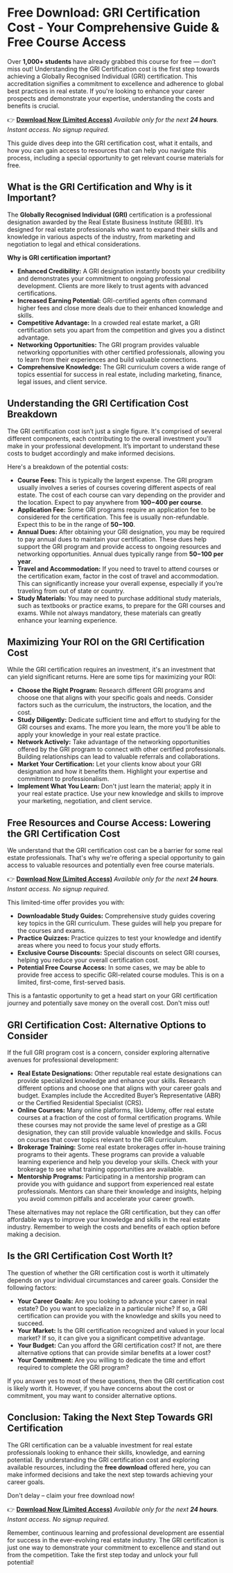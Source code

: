 # Free Download: GRI Certification Cost - Your Comprehensive Guide & Free Course Access

Over **1,000+ students** have already grabbed this course for free — don’t miss out!
Understanding the GRI Certification cost is the first step towards achieving a Globally Recognised Individual (GRI) certification. This accreditation signifies a commitment to excellence and adherence to global best practices in real estate. If you're looking to enhance your career prospects and demonstrate your expertise, understanding the costs and benefits is crucial.

👉 [**Download Now (Limited Access)**](https://udemywork.com/gri-certification-cost)
_Available only for the next **24 hours**. Instant access. No signup required._

This guide dives deep into the GRI certification cost, what it entails, and how you can gain access to resources that can help you navigate this process, including a special opportunity to get relevant course materials for free.

## What is the GRI Certification and Why is it Important?

The **Globally Recognised Individual (GRI)** certification is a professional designation awarded by the Real Estate Business Institute (REBI). It’s designed for real estate professionals who want to expand their skills and knowledge in various aspects of the industry, from marketing and negotiation to legal and ethical considerations.

**Why is GRI certification important?**

*   **Enhanced Credibility:** A GRI designation instantly boosts your credibility and demonstrates your commitment to ongoing professional development. Clients are more likely to trust agents with advanced certifications.
*   **Increased Earning Potential:** GRI-certified agents often command higher fees and close more deals due to their enhanced knowledge and skills.
*   **Competitive Advantage:** In a crowded real estate market, a GRI certification sets you apart from the competition and gives you a distinct advantage.
*   **Networking Opportunities:** The GRI program provides valuable networking opportunities with other certified professionals, allowing you to learn from their experiences and build valuable connections.
*   **Comprehensive Knowledge:** The GRI curriculum covers a wide range of topics essential for success in real estate, including marketing, finance, legal issues, and client service.

## Understanding the GRI Certification Cost Breakdown

The GRI certification cost isn’t just a single figure. It's comprised of several different components, each contributing to the overall investment you'll make in your professional development. It’s important to understand these costs to budget accordingly and make informed decisions.

Here's a breakdown of the potential costs:

*   **Course Fees:** This is typically the largest expense. The GRI program usually involves a series of courses covering different aspects of real estate. The cost of each course can vary depending on the provider and the location. Expect to pay anywhere from **$100-$400 per course**.
*   **Application Fee:** Some GRI programs require an application fee to be considered for the certification. This fee is usually non-refundable. Expect this to be in the range of **$50-$100**.
*   **Annual Dues:** After obtaining your GRI designation, you may be required to pay annual dues to maintain your certification. These dues help support the GRI program and provide access to ongoing resources and networking opportunities. Annual dues typically range from **$50-$100 per year**.
*   **Travel and Accommodation:** If you need to travel to attend courses or the certification exam, factor in the cost of travel and accommodation. This can significantly increase your overall expense, especially if you’re traveling from out of state or country.
*   **Study Materials:** You may need to purchase additional study materials, such as textbooks or practice exams, to prepare for the GRI courses and exams. While not always mandatory, these materials can greatly enhance your learning experience.

## Maximizing Your ROI on the GRI Certification Cost

While the GRI certification requires an investment, it's an investment that can yield significant returns. Here are some tips for maximizing your ROI:

*   **Choose the Right Program:** Research different GRI programs and choose one that aligns with your specific goals and needs. Consider factors such as the curriculum, the instructors, the location, and the cost.
*   **Study Diligently:** Dedicate sufficient time and effort to studying for the GRI courses and exams. The more you learn, the more you'll be able to apply your knowledge in your real estate practice.
*   **Network Actively:** Take advantage of the networking opportunities offered by the GRI program to connect with other certified professionals. Building relationships can lead to valuable referrals and collaborations.
*   **Market Your Certification:** Let your clients know about your GRI designation and how it benefits them. Highlight your expertise and commitment to professionalism.
*   **Implement What You Learn:** Don't just learn the material; apply it in your real estate practice. Use your new knowledge and skills to improve your marketing, negotiation, and client service.

## Free Resources and Course Access: Lowering the GRI Certification Cost

We understand that the GRI certification cost can be a barrier for some real estate professionals. That's why we're offering a special opportunity to gain access to valuable resources and potentially even free course materials.

👉 [**Download Now (Limited Access)**](https://udemywork.com/gri-certification-cost)
_Available only for the next **24 hours**. Instant access. No signup required._

This limited-time offer provides you with:

*   **Downloadable Study Guides:** Comprehensive study guides covering key topics in the GRI curriculum. These guides will help you prepare for the courses and exams.
*   **Practice Quizzes:** Practice quizzes to test your knowledge and identify areas where you need to focus your study efforts.
*   **Exclusive Course Discounts:** Special discounts on select GRI courses, helping you reduce your overall certification cost.
*   **Potential Free Course Access:** In some cases, we may be able to provide free access to specific GRI-related course modules. This is on a limited, first-come, first-served basis.

This is a fantastic opportunity to get a head start on your GRI certification journey and potentially save money on the overall cost. Don't miss out!

## GRI Certification Cost: Alternative Options to Consider

If the full GRI program cost is a concern, consider exploring alternative avenues for professional development:

*   **Real Estate Designations:** Other reputable real estate designations can provide specialized knowledge and enhance your skills. Research different options and choose one that aligns with your career goals and budget. Examples include the Accredited Buyer’s Representative (ABR) or the Certified Residential Specialist (CRS).
*   **Online Courses:** Many online platforms, like Udemy, offer real estate courses at a fraction of the cost of formal certification programs. While these courses may not provide the same level of prestige as a GRI designation, they can still provide valuable knowledge and skills. Focus on courses that cover topics relevant to the GRI curriculum.
*   **Brokerage Training:** Some real estate brokerages offer in-house training programs to their agents. These programs can provide a valuable learning experience and help you develop your skills. Check with your brokerage to see what training opportunities are available.
*   **Mentorship Programs:** Participating in a mentorship program can provide you with guidance and support from experienced real estate professionals. Mentors can share their knowledge and insights, helping you avoid common pitfalls and accelerate your career growth.

These alternatives may not replace the GRI certification, but they can offer affordable ways to improve your knowledge and skills in the real estate industry. Remember to weigh the costs and benefits of each option before making a decision.

## Is the GRI Certification Cost Worth It?

The question of whether the GRI certification cost is worth it ultimately depends on your individual circumstances and career goals. Consider the following factors:

*   **Your Career Goals:** Are you looking to advance your career in real estate? Do you want to specialize in a particular niche? If so, a GRI certification can provide you with the knowledge and skills you need to succeed.
*   **Your Market:** Is the GRI certification recognized and valued in your local market? If so, it can give you a significant competitive advantage.
*   **Your Budget:** Can you afford the GRI certification cost? If not, are there alternative options that can provide similar benefits at a lower cost?
*   **Your Commitment:** Are you willing to dedicate the time and effort required to complete the GRI program?

If you answer yes to most of these questions, then the GRI certification cost is likely worth it. However, if you have concerns about the cost or commitment, you may want to consider alternative options.

## Conclusion: Taking the Next Step Towards GRI Certification

The GRI certification can be a valuable investment for real estate professionals looking to enhance their skills, knowledge, and earning potential. By understanding the GRI certification cost and exploring available resources, including the **free download** offered here, you can make informed decisions and take the next step towards achieving your career goals.

Don't delay – claim your free download now!

👉 [**Download Now (Limited Access)**](https://udemywork.com/gri-certification-cost)
_Available only for the next **24 hours**. Instant access. No signup required._

Remember, continuous learning and professional development are essential for success in the ever-evolving real estate industry. The GRI certification is just one way to demonstrate your commitment to excellence and stand out from the competition. Take the first step today and unlock your full potential!
